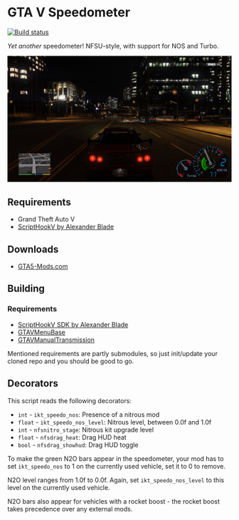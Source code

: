 [comment]: # (GitHub README.md)

# GTA V Speedometer

[![Build status](https://ci.appveyor.com/api/projects/status/97b6m5xup9onnben?svg=true)](https://ci.appveyor.com/project/E66666666/gtavspeedo)

*Yet another* speedometer! NFSU-style, with support for NOS and Turbo.

![Preview](./preview.jpg)

## Requirements

* Grand Theft Auto V
* [ScriptHookV by Alexander Blade](http://www.dev-c.com/gtav/scripthookv/)

## Downloads

* [GTA5-Mods.com](https://www.gta5-mods.com/scripts/need-for-speed-underground-speedometer)

## Building

### Requirements

* [ScriptHookV SDK by Alexander Blade](http://www.dev-c.com/gtav/scripthookv/)
* [GTAVMenuBase](https://github.com/E66666666/GTAVMenuBase)
* [GTAVManualTransmission](https://github.com/E66666666/GTAVManualTransmission)

Mentioned requirements are partly submodules, so just init/update your cloned
repo and you should be good to go.

## Decorators

This script reads the following decorators:

* `int` - `ikt_speedo_nos`: Presence of a nitrous mod
* `float` - `ikt_speedo_nos_level`: Nitrous level, between 0.0f and 1.0f
* `int` - `nfsnitro_stage`: Nitrous kit upgrade level
* `float` - `nfsdrag_heat`: Drag HUD heat
* `bool` - `nfsdrag_showhud`: Drag HUD toggle

To make the green N2O bars appear in the speedometer, your mod has to set `ikt_speedo_nos` to 1 on the currently used vehicle, set it to 0 to remove.

N2O level ranges from 1.0f to 0.0f. Again, set `ikt_speedo_nos_level` to this level on the currently used vehicle.

N2O bars also appear for vehicles with a rocket boost - the rocket boost takes precedence over any external mods.
